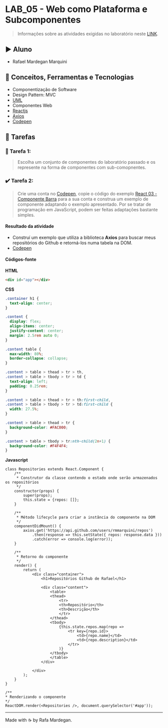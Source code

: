 # LAB_05 - Web como Plataforma e Subcomponentes

> Informações sobre as atividades exigidas no laboratório neste [LINK](https://github.com/santanche/component2learn/tree/master/labs/05-web_subcomponentes).

## :arrow_forward: Aluno
* Rafael Mardegan Marquini

## :hammer: Conceitos, Ferramentas e Tecnologias
* Componentização de Software
* Design Pattern: MVC
* [UML](https://www.uml.org/)
* Componentes Web
* [Reactjs](https://www.reactjs.org)
* [Axios](https://github.com/axios/axios)
* [Codepen](https://www.codepen.io)

## :pencil: Tarefas

### :construction: Tarefa 1:
> Escolha um conjunto de componentes do laboratório passado e os represente na forma de componentes com sub-comopnentes.

### :heavy_check_mark: Tarefa 2:
> Crie uma conta no [Codepen](https://www.codepen.io), copie o código do exemplo [React 03 - Componente Barra](https://codepen.io/santanche/pen/KKzmbwR) para a sua conta e construa um exemplo de componente adaptando o exemplo apresentado. Por se tratar de programação em JavaScript, podem ser feitas adaptações bastante simples.

#### Resultado da atividade
* Construí um exemplo que utiliza a biblioteca **Axios** para buscar meus repositórios do Github e retorná-los numa tabela na DOM.
* [Codepen](https://codepen.io/rmmarquini/pen/NWNaOLL)

#### Códigos-fonte

**HTML**

~~~HTML
<div id="app"></div>
~~~

**CSS**

~~~CSS
.container h1 {
  text-align: center;
}

.content {
  display: flex;
  align-items: center;
  justify-content: center;
  margin: 2.5rem auto 0;
}

.content table {
  max-width: 80%;
  border-collapse: collapse;
}

.content > table > thead > tr > th,
.content > table > tbody > tr > td {
  text-align: left;
  padding: 0.25rem;
}

.content > table > thead > tr > th:first-child,
.content > table > tbody > tr > td:first-child {
  width: 27.5%;
}

.content > table > thead > tr {
  background-color: #FAC000;
}

.content > table > tbody > tr:nth-child(2n+1) {
  background-color: #F4F4F4;
}
~~~

**Javascript** 

~~~JS
class Repositories extends React.Component {
    /**
     * Construtor da classe contendo o estado onde serão armazenados os repositórios
     */
    constructor(props) {
        super(props);
        this.state = {repos: []};
    }

    /**
     * Método lifecycle para criar a instância do componente na DOM
     */
    componentDidMount() {
        axios.get('https://api.github.com/users/rmmarquini/repos')
            .then(response => this.setState({ repos: response.data }))
            .catch(error => console.log(error));
    }

    /**
     * Retorno do componente
     */
    render() {
        return (
            <div class="container">
                <h1>Repositórios Github de Rafael</h1>
            
                <div class="content">
                    <table>
                    <thead>
                        <tr>
                        <th>Repositório</th>
                        <th>Descrição</th>
                        </tr>
                    </thead>
                    <tbody>
                        {this.state.repos.map(repo => 
                            <tr key={repo.id}>
                                <td>{repo.name}</td>
                                <td>{repo.description}</td>
                            </tr>
                        )}
                    </tbody>
                    </table>
                </div>
            
            </div>
        );
    }
}

/**
* Renderizando o componente
*/
ReactDOM.render(<Repositories />, document.querySelector('#app'));
~~~


---
Made with :coffee: by Rafa Mardegan.